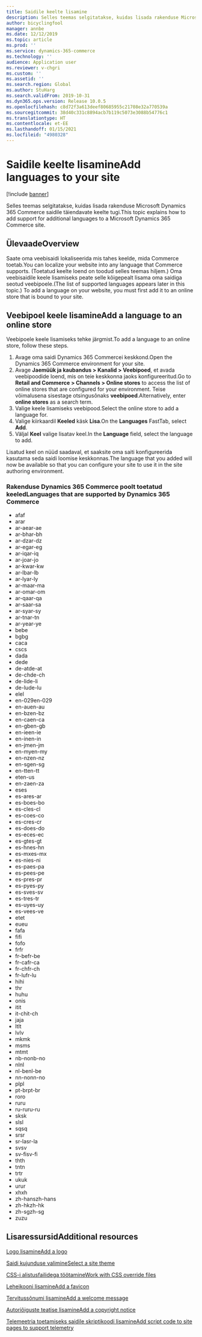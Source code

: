 ```yaml
---
title: Saidile keelte lisamine
description: Selles teemas selgitatakse, kuidas lisada rakenduse Microsoft Dynamics 365 Commerce saidile täiendavate keelte tugi.
author: bicyclingfool
manager: annbe
ms.date: 12/12/2019
ms.topic: article
ms.prod: ''
ms.service: dynamics-365-commerce
ms.technology: ''
audience: Application user
ms.reviewer: v-chgri
ms.custom: ''
ms.assetid: ''
ms.search.region: Global
ms.author: StuHarg
ms.search.validFrom: 2019-10-31
ms.dyn365.ops.version: Release 10.0.5
ms.openlocfilehash: c8d72f3a613deef80685955c21708e32a770539a
ms.sourcegitcommit: 38d40c331c8894acb7b119c5073e3088b54776c1
ms.translationtype: HT
ms.contentlocale: et-EE
ms.lasthandoff: 01/15/2021
ms.locfileid: "4980328"
---
```

# <a name="add-languages-to-your-site"></a><span data-ttu-id="3a573-103">Saidile keelte lisamine</span><span class="sxs-lookup"><span data-stu-id="3a573-103">Add languages to your site</span></span>


[!include [banner](includes/banner.md)]

<span data-ttu-id="3a573-104">Selles teemas selgitatakse, kuidas lisada rakenduse Microsoft Dynamics 365 Commerce saidile täiendavate keelte tugi.</span><span class="sxs-lookup"><span data-stu-id="3a573-104">This topic explains how to add support for additional languages to a Microsoft Dynamics 365 Commerce site.</span></span>

## <a name="overview"></a><span data-ttu-id="3a573-105">Ülevaade</span><span class="sxs-lookup"><span data-stu-id="3a573-105">Overview</span></span>

<span data-ttu-id="3a573-106">Saate oma veebisaidi lokaliseerida mis tahes keelde, mida Commerce toetab.</span><span class="sxs-lookup"><span data-stu-id="3a573-106">You can localize your website into any language that Commerce supports.</span></span> <span data-ttu-id="3a573-107">(Toetatud keelte loend on toodud selles teemas hiljem.) Oma veebisaidile keele lisamiseks peate selle kõigepealt lisama oma saidiga seotud veebipoele.</span><span class="sxs-lookup"><span data-stu-id="3a573-107">(The list of supported languages appears later in this topic.) To add a language on your website, you must first add it to an online store that is bound to your site.</span></span>

## <a name="add-a-language-to-an-online-store"></a><span data-ttu-id="3a573-108">Veebipoel keele lisamine</span><span class="sxs-lookup"><span data-stu-id="3a573-108">Add a language to an online store</span></span>

<span data-ttu-id="3a573-109">Veebipoele keele lisamiseks tehke järgmist.</span><span class="sxs-lookup"><span data-stu-id="3a573-109">To add a language to an online store, follow these steps.</span></span>

1. <span data-ttu-id="3a573-110">Avage oma saidi Dynamics 365 Commercei keskkond.</span><span class="sxs-lookup"><span data-stu-id="3a573-110">Open the Dynamics 365 Commerce environment for your site.</span></span>
1. <span data-ttu-id="3a573-111">Avage **Jaemüük ja kaubandus \> Kanalid \> Veebipoed**, et avada veebipoodide loend, mis on teie keskkonna jaoks konfigureeritud.</span><span class="sxs-lookup"><span data-stu-id="3a573-111">Go to **Retail and Commerce \> Channels \> Online stores** to access the list of online stores that are configured for your environment.</span></span> <span data-ttu-id="3a573-112">Teise võimalusena sisestage otsingusõnaks **veebipoed**.</span><span class="sxs-lookup"><span data-stu-id="3a573-112">Alternatively, enter **online stores** as a search term.</span></span>
1. <span data-ttu-id="3a573-113">Valige keele lisamiseks veebipood.</span><span class="sxs-lookup"><span data-stu-id="3a573-113">Select the online store to add a language for.</span></span>
1. <span data-ttu-id="3a573-114">Valige kiirkaardil **Keeled** käsk **Lisa**.</span><span class="sxs-lookup"><span data-stu-id="3a573-114">On the **Languages** FastTab, select **Add**.</span></span>
1. <span data-ttu-id="3a573-115">Väljal **Keel** valige lisatav keel.</span><span class="sxs-lookup"><span data-stu-id="3a573-115">In the **Language** field, select the language to add.</span></span>

<span data-ttu-id="3a573-116">Lisatud keel on nüüd saadaval, et saaksite oma saiti konfigureerida kasutama seda saidi loomise keskkonnas.</span><span class="sxs-lookup"><span data-stu-id="3a573-116">The language that you added will now be available so that you can configure your site to use it in the site authoring environment.</span></span>

### <a name="languages-that-are-supported-by-dynamics-365-commerce"></a><span data-ttu-id="3a573-117">Rakenduse Dynamics 365 Commerce poolt toetatud keeled</span><span class="sxs-lookup"><span data-stu-id="3a573-117">Languages that are supported by Dynamics 365 Commerce</span></span>

- <span data-ttu-id="3a573-118">af</span><span class="sxs-lookup"><span data-stu-id="3a573-118">af</span></span>
- <span data-ttu-id="3a573-119">ar</span><span class="sxs-lookup"><span data-stu-id="3a573-119">ar</span></span>
- <span data-ttu-id="3a573-120">ar-ae</span><span class="sxs-lookup"><span data-stu-id="3a573-120">ar-ae</span></span>
- <span data-ttu-id="3a573-121">ar-bh</span><span class="sxs-lookup"><span data-stu-id="3a573-121">ar-bh</span></span>
- <span data-ttu-id="3a573-122">ar-dz</span><span class="sxs-lookup"><span data-stu-id="3a573-122">ar-dz</span></span>
- <span data-ttu-id="3a573-123">ar-eg</span><span class="sxs-lookup"><span data-stu-id="3a573-123">ar-eg</span></span>
- <span data-ttu-id="3a573-124">ar-iq</span><span class="sxs-lookup"><span data-stu-id="3a573-124">ar-iq</span></span>
- <span data-ttu-id="3a573-125">ar-jo</span><span class="sxs-lookup"><span data-stu-id="3a573-125">ar-jo</span></span>
- <span data-ttu-id="3a573-126">ar-kw</span><span class="sxs-lookup"><span data-stu-id="3a573-126">ar-kw</span></span>
- <span data-ttu-id="3a573-127">ar-lb</span><span class="sxs-lookup"><span data-stu-id="3a573-127">ar-lb</span></span>
- <span data-ttu-id="3a573-128">ar-ly</span><span class="sxs-lookup"><span data-stu-id="3a573-128">ar-ly</span></span>
- <span data-ttu-id="3a573-129">ar-ma</span><span class="sxs-lookup"><span data-stu-id="3a573-129">ar-ma</span></span>
- <span data-ttu-id="3a573-130">ar-om</span><span class="sxs-lookup"><span data-stu-id="3a573-130">ar-om</span></span>
- <span data-ttu-id="3a573-131">ar-qa</span><span class="sxs-lookup"><span data-stu-id="3a573-131">ar-qa</span></span>
- <span data-ttu-id="3a573-132">ar-sa</span><span class="sxs-lookup"><span data-stu-id="3a573-132">ar-sa</span></span>
- <span data-ttu-id="3a573-133">ar-sy</span><span class="sxs-lookup"><span data-stu-id="3a573-133">ar-sy</span></span>
- <span data-ttu-id="3a573-134">ar-tn</span><span class="sxs-lookup"><span data-stu-id="3a573-134">ar-tn</span></span>
- <span data-ttu-id="3a573-135">ar-ye</span><span class="sxs-lookup"><span data-stu-id="3a573-135">ar-ye</span></span>
- <span data-ttu-id="3a573-136">be</span><span class="sxs-lookup"><span data-stu-id="3a573-136">be</span></span>
- <span data-ttu-id="3a573-137">bg</span><span class="sxs-lookup"><span data-stu-id="3a573-137">bg</span></span>
- <span data-ttu-id="3a573-138">ca</span><span class="sxs-lookup"><span data-stu-id="3a573-138">ca</span></span>
- <span data-ttu-id="3a573-139">cs</span><span class="sxs-lookup"><span data-stu-id="3a573-139">cs</span></span>
- <span data-ttu-id="3a573-140">da</span><span class="sxs-lookup"><span data-stu-id="3a573-140">da</span></span>
- <span data-ttu-id="3a573-141">de</span><span class="sxs-lookup"><span data-stu-id="3a573-141">de</span></span>
- <span data-ttu-id="3a573-142">de-at</span><span class="sxs-lookup"><span data-stu-id="3a573-142">de-at</span></span>
- <span data-ttu-id="3a573-143">de-ch</span><span class="sxs-lookup"><span data-stu-id="3a573-143">de-ch</span></span>
- <span data-ttu-id="3a573-144">de-li</span><span class="sxs-lookup"><span data-stu-id="3a573-144">de-li</span></span>
- <span data-ttu-id="3a573-145">de-lu</span><span class="sxs-lookup"><span data-stu-id="3a573-145">de-lu</span></span>
- <span data-ttu-id="3a573-146">el</span><span class="sxs-lookup"><span data-stu-id="3a573-146">el</span></span>
- <span data-ttu-id="3a573-147">en-029</span><span class="sxs-lookup"><span data-stu-id="3a573-147">en-029</span></span>
- <span data-ttu-id="3a573-148">en-au</span><span class="sxs-lookup"><span data-stu-id="3a573-148">en-au</span></span>
- <span data-ttu-id="3a573-149">en-bz</span><span class="sxs-lookup"><span data-stu-id="3a573-149">en-bz</span></span>
- <span data-ttu-id="3a573-150">en-ca</span><span class="sxs-lookup"><span data-stu-id="3a573-150">en-ca</span></span>
- <span data-ttu-id="3a573-151">en-gb</span><span class="sxs-lookup"><span data-stu-id="3a573-151">en-gb</span></span>
- <span data-ttu-id="3a573-152">en-ie</span><span class="sxs-lookup"><span data-stu-id="3a573-152">en-ie</span></span>
- <span data-ttu-id="3a573-153">en-in</span><span class="sxs-lookup"><span data-stu-id="3a573-153">en-in</span></span>
- <span data-ttu-id="3a573-154">en-jm</span><span class="sxs-lookup"><span data-stu-id="3a573-154">en-jm</span></span>
- <span data-ttu-id="3a573-155">en-my</span><span class="sxs-lookup"><span data-stu-id="3a573-155">en-my</span></span>
- <span data-ttu-id="3a573-156">en-nz</span><span class="sxs-lookup"><span data-stu-id="3a573-156">en-nz</span></span>
- <span data-ttu-id="3a573-157">en-sg</span><span class="sxs-lookup"><span data-stu-id="3a573-157">en-sg</span></span>
- <span data-ttu-id="3a573-158">en-tt</span><span class="sxs-lookup"><span data-stu-id="3a573-158">en-tt</span></span>
- <span data-ttu-id="3a573-159">et</span><span class="sxs-lookup"><span data-stu-id="3a573-159">en-us</span></span>
- <span data-ttu-id="3a573-160">en-za</span><span class="sxs-lookup"><span data-stu-id="3a573-160">en-za</span></span>
- <span data-ttu-id="3a573-161">es</span><span class="sxs-lookup"><span data-stu-id="3a573-161">es</span></span>
- <span data-ttu-id="3a573-162">es-ar</span><span class="sxs-lookup"><span data-stu-id="3a573-162">es-ar</span></span>
- <span data-ttu-id="3a573-163">es-bo</span><span class="sxs-lookup"><span data-stu-id="3a573-163">es-bo</span></span>
- <span data-ttu-id="3a573-164">es-cl</span><span class="sxs-lookup"><span data-stu-id="3a573-164">es-cl</span></span>
- <span data-ttu-id="3a573-165">es-co</span><span class="sxs-lookup"><span data-stu-id="3a573-165">es-co</span></span>
- <span data-ttu-id="3a573-166">es-cr</span><span class="sxs-lookup"><span data-stu-id="3a573-166">es-cr</span></span>
- <span data-ttu-id="3a573-167">es-do</span><span class="sxs-lookup"><span data-stu-id="3a573-167">es-do</span></span>
- <span data-ttu-id="3a573-168">es-ec</span><span class="sxs-lookup"><span data-stu-id="3a573-168">es-ec</span></span>
- <span data-ttu-id="3a573-169">es-gt</span><span class="sxs-lookup"><span data-stu-id="3a573-169">es-gt</span></span>
- <span data-ttu-id="3a573-170">es-hn</span><span class="sxs-lookup"><span data-stu-id="3a573-170">es-hn</span></span>
- <span data-ttu-id="3a573-171">es-mx</span><span class="sxs-lookup"><span data-stu-id="3a573-171">es-mx</span></span>
- <span data-ttu-id="3a573-172">es-ni</span><span class="sxs-lookup"><span data-stu-id="3a573-172">es-ni</span></span>
- <span data-ttu-id="3a573-173">es-pa</span><span class="sxs-lookup"><span data-stu-id="3a573-173">es-pa</span></span>
- <span data-ttu-id="3a573-174">es-pe</span><span class="sxs-lookup"><span data-stu-id="3a573-174">es-pe</span></span>
- <span data-ttu-id="3a573-175">es-pr</span><span class="sxs-lookup"><span data-stu-id="3a573-175">es-pr</span></span>
- <span data-ttu-id="3a573-176">es-py</span><span class="sxs-lookup"><span data-stu-id="3a573-176">es-py</span></span>
- <span data-ttu-id="3a573-177">es-sv</span><span class="sxs-lookup"><span data-stu-id="3a573-177">es-sv</span></span>
- <span data-ttu-id="3a573-178">es-tr</span><span class="sxs-lookup"><span data-stu-id="3a573-178">es-tr</span></span>
- <span data-ttu-id="3a573-179">es-uy</span><span class="sxs-lookup"><span data-stu-id="3a573-179">es-uy</span></span>
- <span data-ttu-id="3a573-180">es-ve</span><span class="sxs-lookup"><span data-stu-id="3a573-180">es-ve</span></span>
- <span data-ttu-id="3a573-181">et</span><span class="sxs-lookup"><span data-stu-id="3a573-181">et</span></span>
- <span data-ttu-id="3a573-182">eu</span><span class="sxs-lookup"><span data-stu-id="3a573-182">eu</span></span>
- <span data-ttu-id="3a573-183">fa</span><span class="sxs-lookup"><span data-stu-id="3a573-183">fa</span></span>
- <span data-ttu-id="3a573-184">fi</span><span class="sxs-lookup"><span data-stu-id="3a573-184">fi</span></span>
- <span data-ttu-id="3a573-185">fo</span><span class="sxs-lookup"><span data-stu-id="3a573-185">fo</span></span>
- <span data-ttu-id="3a573-186">fr</span><span class="sxs-lookup"><span data-stu-id="3a573-186">fr</span></span>
- <span data-ttu-id="3a573-187">fr-be</span><span class="sxs-lookup"><span data-stu-id="3a573-187">fr-be</span></span>
- <span data-ttu-id="3a573-188">fr-ca</span><span class="sxs-lookup"><span data-stu-id="3a573-188">fr-ca</span></span>
- <span data-ttu-id="3a573-189">fr-ch</span><span class="sxs-lookup"><span data-stu-id="3a573-189">fr-ch</span></span>
- <span data-ttu-id="3a573-190">fr-lu</span><span class="sxs-lookup"><span data-stu-id="3a573-190">fr-lu</span></span>
- <span data-ttu-id="3a573-191">hi</span><span class="sxs-lookup"><span data-stu-id="3a573-191">hi</span></span>
- <span data-ttu-id="3a573-192">t</span><span class="sxs-lookup"><span data-stu-id="3a573-192">hr</span></span>
- <span data-ttu-id="3a573-193">hu</span><span class="sxs-lookup"><span data-stu-id="3a573-193">hu</span></span>
- <span data-ttu-id="3a573-194">on</span><span class="sxs-lookup"><span data-stu-id="3a573-194">is</span></span>
- <span data-ttu-id="3a573-195">it</span><span class="sxs-lookup"><span data-stu-id="3a573-195">it</span></span>
- <span data-ttu-id="3a573-196">it-ch</span><span class="sxs-lookup"><span data-stu-id="3a573-196">it-ch</span></span>
- <span data-ttu-id="3a573-197">ja</span><span class="sxs-lookup"><span data-stu-id="3a573-197">ja</span></span>
- <span data-ttu-id="3a573-198">lt</span><span class="sxs-lookup"><span data-stu-id="3a573-198">lt</span></span>
- <span data-ttu-id="3a573-199">lv</span><span class="sxs-lookup"><span data-stu-id="3a573-199">lv</span></span>
- <span data-ttu-id="3a573-200">mk</span><span class="sxs-lookup"><span data-stu-id="3a573-200">mk</span></span>
- <span data-ttu-id="3a573-201">ms</span><span class="sxs-lookup"><span data-stu-id="3a573-201">ms</span></span>
- <span data-ttu-id="3a573-202">mt</span><span class="sxs-lookup"><span data-stu-id="3a573-202">mt</span></span>
- <span data-ttu-id="3a573-203">nb-no</span><span class="sxs-lookup"><span data-stu-id="3a573-203">nb-no</span></span>
- <span data-ttu-id="3a573-204">nl</span><span class="sxs-lookup"><span data-stu-id="3a573-204">nl</span></span>
- <span data-ttu-id="3a573-205">nl-be</span><span class="sxs-lookup"><span data-stu-id="3a573-205">nl-be</span></span>
- <span data-ttu-id="3a573-206">nn-no</span><span class="sxs-lookup"><span data-stu-id="3a573-206">nn-no</span></span>
- <span data-ttu-id="3a573-207">pl</span><span class="sxs-lookup"><span data-stu-id="3a573-207">pl</span></span>
- <span data-ttu-id="3a573-208">pt-br</span><span class="sxs-lookup"><span data-stu-id="3a573-208">pt-br</span></span>
- <span data-ttu-id="3a573-209">ro</span><span class="sxs-lookup"><span data-stu-id="3a573-209">ro</span></span>
- <span data-ttu-id="3a573-210">ru</span><span class="sxs-lookup"><span data-stu-id="3a573-210">ru</span></span>
- <span data-ttu-id="3a573-211">ru-ru</span><span class="sxs-lookup"><span data-stu-id="3a573-211">ru-ru</span></span>
- <span data-ttu-id="3a573-212">sk</span><span class="sxs-lookup"><span data-stu-id="3a573-212">sk</span></span>
- <span data-ttu-id="3a573-213">sl</span><span class="sxs-lookup"><span data-stu-id="3a573-213">sl</span></span>
- <span data-ttu-id="3a573-214">sq</span><span class="sxs-lookup"><span data-stu-id="3a573-214">sq</span></span>
- <span data-ttu-id="3a573-215">sr</span><span class="sxs-lookup"><span data-stu-id="3a573-215">sr</span></span>
- <span data-ttu-id="3a573-216">sr-la</span><span class="sxs-lookup"><span data-stu-id="3a573-216">sr-la</span></span>
- <span data-ttu-id="3a573-217">sv</span><span class="sxs-lookup"><span data-stu-id="3a573-217">sv</span></span>
- <span data-ttu-id="3a573-218">sv-fi</span><span class="sxs-lookup"><span data-stu-id="3a573-218">sv-fi</span></span>
- <span data-ttu-id="3a573-219">th</span><span class="sxs-lookup"><span data-stu-id="3a573-219">th</span></span>
- <span data-ttu-id="3a573-220">tn</span><span class="sxs-lookup"><span data-stu-id="3a573-220">tn</span></span>
- <span data-ttu-id="3a573-221">tr</span><span class="sxs-lookup"><span data-stu-id="3a573-221">tr</span></span>
- <span data-ttu-id="3a573-222">uk</span><span class="sxs-lookup"><span data-stu-id="3a573-222">uk</span></span>
- <span data-ttu-id="3a573-223">ur</span><span class="sxs-lookup"><span data-stu-id="3a573-223">ur</span></span>
- <span data-ttu-id="3a573-224">xh</span><span class="sxs-lookup"><span data-stu-id="3a573-224">xh</span></span>
- <span data-ttu-id="3a573-225">zh-hans</span><span class="sxs-lookup"><span data-stu-id="3a573-225">zh-hans</span></span>
- <span data-ttu-id="3a573-226">zh-hk</span><span class="sxs-lookup"><span data-stu-id="3a573-226">zh-hk</span></span>
- <span data-ttu-id="3a573-227">zh-sg</span><span class="sxs-lookup"><span data-stu-id="3a573-227">zh-sg</span></span>
- <span data-ttu-id="3a573-228">zu</span><span class="sxs-lookup"><span data-stu-id="3a573-228">zu</span></span>

## <a name="additional-resources"></a><span data-ttu-id="3a573-229">Lisaressursid</span><span class="sxs-lookup"><span data-stu-id="3a573-229">Additional resources</span></span>

[<span data-ttu-id="3a573-230">Logo lisamine</span><span class="sxs-lookup"><span data-stu-id="3a573-230">Add a logo</span></span>](add-logo.md)

[<span data-ttu-id="3a573-231">Saidi kujunduse valimine</span><span class="sxs-lookup"><span data-stu-id="3a573-231">Select a site theme</span></span>](select-site-theme.md)

[<span data-ttu-id="3a573-232">CSS-i alistusfailidega töötamine</span><span class="sxs-lookup"><span data-stu-id="3a573-232">Work with CSS override files</span></span>](css-override-files.md)

[<span data-ttu-id="3a573-233">Leheikooni lisamine</span><span class="sxs-lookup"><span data-stu-id="3a573-233">Add a favicon</span></span>](add-favicon.md)

[<span data-ttu-id="3a573-234">Tervitussõnumi lisamine</span><span class="sxs-lookup"><span data-stu-id="3a573-234">Add a welcome message</span></span>](add-welcome-message.md)

[<span data-ttu-id="3a573-235">Autoriõiguste teatise lisamine</span><span class="sxs-lookup"><span data-stu-id="3a573-235">Add a copyright notice</span></span>](add-copyright-notice.md)

[<span data-ttu-id="3a573-236">Telemeetria toetamiseks saidile skriptikoodi lisamine</span><span class="sxs-lookup"><span data-stu-id="3a573-236">Add script code to site pages to support telemetry</span></span>](add-telemetry.md)
